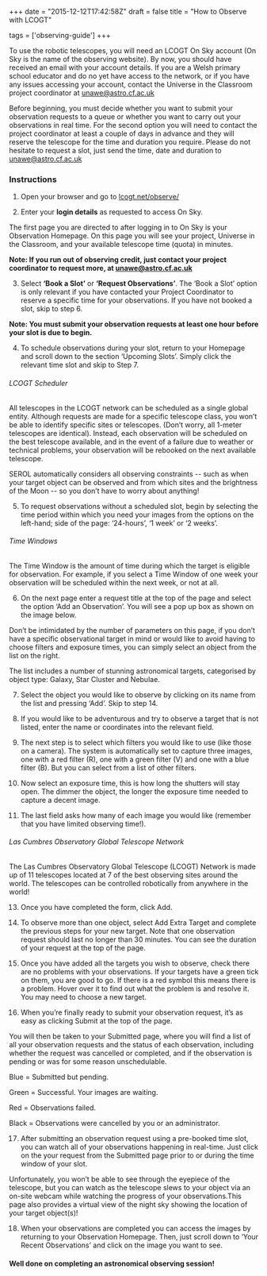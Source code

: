 +++
date = "2015-12-12T17:42:58Z"
draft = false
title = "How to Observe with LCOGT"

tags = ['observing-guide']
+++

To use the robotic telescopes, you will need an LCOGT On Sky account (On Sky is the name of the observing website). By now, you should have received an email with your account details. If you are a Welsh primary school educator and do no yet have access to the network, or if you have any issues accessing your account, contact the Universe in the Classroom project coordinator at unawe@astro.cf.ac.uk

Before beginning, you must decide whether you want to submit your observation requests to a queue or whether you want to carry out your observations in real time. For the second option you will need to contact the project coordinator at least a couple of days in advance and they will reserve the telescope for the time and duration you require. Please do not hesitate to request a slot, just send the time, date and duration to unawe@astro.cf.ac.uk

### Instructions

1) Open your browser and go to [lcogt.net/observe/](http://lcogt.net/observe/)

2) Enter your **login details** as requested to access On Sky.

The first page you are directed to after logging in to On Sky is your Observation Homepage. On this page you will see your project, Universe in the Classroom, and your available telescope time (quota) in minutes. 

**Note: If you run out of observing credit, just contact your project coordinator to request more, at [unawe@astro.cf.ac.uk](unawe@astro.cf.ac.uk)**

3) Select **‘Book a Slot’** or **‘Request Observations’**. The ‘Book a Slot’ option is only relevant if you have contacted your Project Coordinator to reserve a specific time for your observations. If you have not booked a slot, skip to step 6.

**Note: You must submit your observation requests at least one hour before your slot is due to begin.**

4) To schedule observations during your slot, return to your Homepage and scroll down to the section ‘Upcoming Slots’. Simply click the relevant time slot and skip to Step 7.

###### LCOGT Scheduler
 
All telescopes in the LCOGT network can be scheduled as a single global entity. Although requests are made for a specific telescope class, you won’t be able to identify specific sites or telescopes. (Don’t worry, all 1-meter telescopes are identical). Instead, each observation will be scheduled on the best telescope available, and in the event of a failure due to weather or technical problems, your observation will be rebooked on the next available telescope.

SEROL automatically considers all observing constraints -- such as when your target object can be observed and from which sites and the brightness of the Moon -- so you don’t have to worry about anything!

5) To request observations without a scheduled slot, begin by selecting the time period within which you need your images from the options on the left-hand; side of the page: ‘24-hours’, ‘1 week’ or ‘2 weeks’.

###### Time Windows

The Time Window is the amount of time during which the target is eligible for observation. For example, if you select a Time Window of one week your observation will be scheduled within the next week, or not at all.

6) On the next page enter a request title at the top of the page and select the option ‘Add an Observation’. You will see a pop up box as shown on the image below. 

Don’t be intimidated by the number of parameters on this page, if you don’t have a specific observational target in mind or would like to avoid having to choose filters and exposure times, you can simply select an object from the list on the right. 

The list includes a number of stunning astronomical targets, categorised by object type: Galaxy, Star Cluster and Nebulae.

7) Select the object you would like to observe by clicking on its name from the list and pressing ‘Add’. Skip to step 14.

8) If you would like to be adventurous and try to observe a target that is not listed, enter the name or coordinates into the relevant field.

9) The next step is to select which filters you would like to use (like those on a camera). The system is automatically set to capture three images, one with a red filter (R), one with a green filter (V) and one with a blue filter (B). But you can select from a list of other filters.

10) Now select an exposure time, this is how long the shutters will stay open. The dimmer the object, the longer the exposure time needed to capture a decent image.

11) The last field asks how many of each image you would like (remember that you have limited observing time!).

###### Las Cumbres Observatory Global Telescope Network

 The Las Cumbres Observatory Global Telescope (LCOGT) Network is made up of 11 telescopes located at 7 of the best observing sites around the world. The telescopes can be controlled robotically from anywhere in the world!

13) Once you have completed the form, click Add. 

14) To observe more than one object, select Add Extra Target and complete the previous steps for your new target. Note that one observation request should last no longer than 30 minutes. You can see the duration of your request at the top of the page.

15) Once you have added all the targets you wish to observe, check there are no problems with your observations. If your targets have a green tick on them, you are good to go. If there is a red symbol this means there is a problem. Hover over it to find out what the problem is and resolve it. You may need to choose a new target. 

16) When you’re finally ready to submit your observation request, it’s as easy as clicking Submit at the top of the page. 

You will then be taken to your Submitted page, where you will find a list of all your observation requests and the status of each observation, including whether the request was cancelled or completed, and if the observation is pending or was for some reason unschedulable.


Blue   =  Submitted but pending.

Green =  Successful. Your images 		    are waiting.

Red    =  Observations failed.

Black  =  Observations were 		    cancelled by you or an administrator.

17) After submitting an observation request using a pre-booked time slot, you can watch all of your observations happening in real-time. Just click on the your request from the Submitted page prior to or during the time window of your slot.
 
Unfortunately, you won’t be able to see through the eyepiece of the telescope, but you can watch as the telescope slews to your object via an on-site webcam while watching the progress of your observations.This page also provides a virtual view of the night sky showing the location of your target object(s)!

18) When your observations are completed you can access the images by returning to your Observation Homepage. Then, just scroll down to ‘Your Recent Observations’ and click on the image you want to see.

#### Well done on completing an astronomical observing session! 